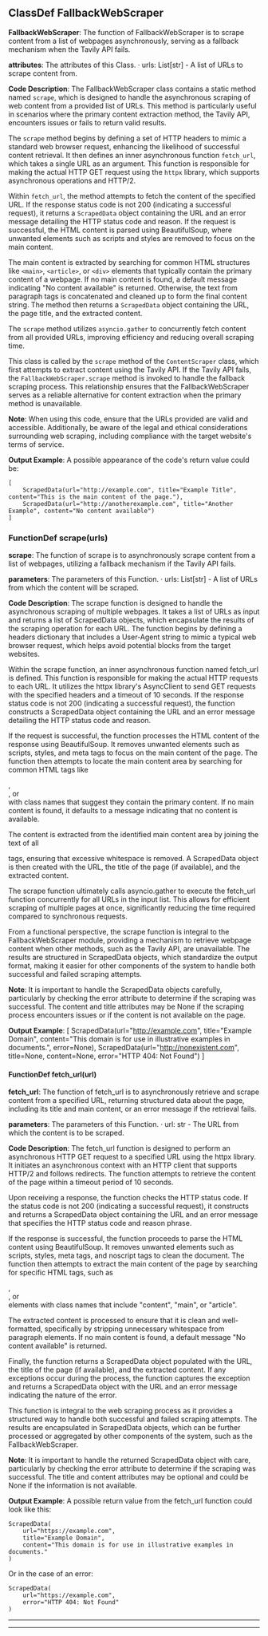 ## ClassDef FallbackWebScraper
**FallbackWebScraper**: The function of FallbackWebScraper is to scrape content from a list of webpages asynchronously, serving as a fallback mechanism when the Tavily API fails.

**attributes**: The attributes of this Class.
· urls: List[str] - A list of URLs to scrape content from.

**Code Description**: The FallbackWebScraper class contains a static method named `scrape`, which is designed to handle the asynchronous scraping of web content from a provided list of URLs. This method is particularly useful in scenarios where the primary content extraction method, the Tavily API, encounters issues or fails to return valid results. 

The `scrape` method begins by defining a set of HTTP headers to mimic a standard web browser request, enhancing the likelihood of successful content retrieval. It then defines an inner asynchronous function `fetch_url`, which takes a single URL as an argument. This function is responsible for making the actual HTTP GET request using the `httpx` library, which supports asynchronous operations and HTTP/2.

Within `fetch_url`, the method attempts to fetch the content of the specified URL. If the response status code is not 200 (indicating a successful request), it returns a `ScrapedData` object containing the URL and an error message detailing the HTTP status code and reason. If the request is successful, the HTML content is parsed using BeautifulSoup, where unwanted elements such as scripts and styles are removed to focus on the main content.

The main content is extracted by searching for common HTML structures like `<main>`, `<article>`, or `<div>` elements that typically contain the primary content of a webpage. If no main content is found, a default message indicating "No content available" is returned. Otherwise, the text from paragraph tags is concatenated and cleaned up to form the final content string. The method then returns a `ScrapedData` object containing the URL, the page title, and the extracted content.

The `scrape` method utilizes `asyncio.gather` to concurrently fetch content from all provided URLs, improving efficiency and reducing overall scraping time.

This class is called by the `scrape` method of the `ContentScraper` class, which first attempts to extract content using the Tavily API. If the Tavily API fails, the `FallbackWebScraper.scrape` method is invoked to handle the fallback scraping process. This relationship ensures that the FallbackWebScraper serves as a reliable alternative for content extraction when the primary method is unavailable.

**Note**: When using this code, ensure that the URLs provided are valid and accessible. Additionally, be aware of the legal and ethical considerations surrounding web scraping, including compliance with the target website's terms of service.

**Output Example**: A possible appearance of the code's return value could be:
```
[
    ScrapedData(url="http://example.com", title="Example Title", content="This is the main content of the page."),
    ScrapedData(url="http://anotherexample.com", title="Another Example", content="No content available")
]
```
### FunctionDef scrape(urls)
**scrape**: The function of scrape is to asynchronously scrape content from a list of webpages, utilizing a fallback mechanism if the Tavily API fails.

**parameters**: The parameters of this Function.
· urls: List[str] - A list of URLs from which the content will be scraped.

**Code Description**: The scrape function is designed to handle the asynchronous scraping of multiple webpages. It takes a list of URLs as input and returns a list of ScrapedData objects, which encapsulate the results of the scraping operation for each URL. The function begins by defining a headers dictionary that includes a User-Agent string to mimic a typical web browser request, which helps avoid potential blocks from the target websites.

Within the scrape function, an inner asynchronous function named fetch_url is defined. This function is responsible for making the actual HTTP requests to each URL. It utilizes the httpx library's AsyncClient to send GET requests with the specified headers and a timeout of 10 seconds. If the response status code is not 200 (indicating a successful request), the function constructs a ScrapedData object containing the URL and an error message detailing the HTTP status code and reason.

If the request is successful, the function processes the HTML content of the response using BeautifulSoup. It removes unwanted elements such as scripts, styles, and meta tags to focus on the main content of the page. The function then attempts to locate the main content area by searching for common HTML tags like <main>, <article>, or <div> with class names that suggest they contain the primary content. If no main content is found, it defaults to a message indicating that no content is available.

The content is extracted from the identified main content area by joining the text of all <p> tags, ensuring that excessive whitespace is removed. A ScrapedData object is then created with the URL, the title of the page (if available), and the extracted content.

The scrape function ultimately calls asyncio.gather to execute the fetch_url function concurrently for all URLs in the input list. This allows for efficient scraping of multiple pages at once, significantly reducing the time required compared to synchronous requests.

From a functional perspective, the scrape function is integral to the FallbackWebScraper module, providing a mechanism to retrieve webpage content when other methods, such as the Tavily API, are unavailable. The results are structured in ScrapedData objects, which standardize the output format, making it easier for other components of the system to handle both successful and failed scraping attempts.

**Note**: It is important to handle the ScrapedData objects carefully, particularly by checking the error attribute to determine if the scraping was successful. The content and title attributes may be None if the scraping process encounters issues or if the content is not available on the page.

**Output Example**: 
[
    ScrapedData(url="http://example.com", title="Example Domain", content="This domain is for use in illustrative examples in documents.", error=None),
    ScrapedData(url="http://nonexistent.com", title=None, content=None, error="HTTP 404: Not Found")
]
#### FunctionDef fetch_url(url)
**fetch_url**: The function of fetch_url is to asynchronously retrieve and scrape content from a specified URL, returning structured data about the page, including its title and main content, or an error message if the retrieval fails.

**parameters**: The parameters of this Function.
· url: str - The URL from which the content is to be scraped.

**Code Description**: The fetch_url function is designed to perform an asynchronous HTTP GET request to a specified URL using the httpx library. It initiates an asynchronous context with an HTTP client that supports HTTP/2 and follows redirects. The function attempts to retrieve the content of the page within a timeout period of 10 seconds.

Upon receiving a response, the function checks the HTTP status code. If the status code is not 200 (indicating a successful request), it constructs and returns a ScrapedData object containing the URL and an error message that specifies the HTTP status code and reason phrase.

If the response is successful, the function proceeds to parse the HTML content using BeautifulSoup. It removes unwanted elements such as scripts, styles, meta tags, and noscript tags to clean the document. The function then attempts to extract the main content of the page by searching for specific HTML tags, such as <main>, <article>, or <div> elements with class names that include "content", "main", or "article".

The extracted content is processed to ensure that it is clean and well-formatted, specifically by stripping unnecessary whitespace from paragraph elements. If no main content is found, a default message "No content available" is returned.

Finally, the function returns a ScrapedData object populated with the URL, the title of the page (if available), and the extracted content. If any exceptions occur during the process, the function captures the exception and returns a ScrapedData object with the URL and an error message indicating the nature of the error.

This function is integral to the web scraping process as it provides a structured way to handle both successful and failed scraping attempts. The results are encapsulated in ScrapedData objects, which can be further processed or aggregated by other components of the system, such as the FallbackWebScraper.

**Note**: It is important to handle the returned ScrapedData object with care, particularly by checking the error attribute to determine if the scraping was successful. The title and content attributes may be optional and could be None if the information is not available.

**Output Example**: 
A possible return value from the fetch_url function could look like this:
```
ScrapedData(
    url="https://example.com",
    title="Example Domain",
    content="This domain is for use in illustrative examples in documents."
)
```
Or in the case of an error:
```
ScrapedData(
    url="https://example.com",
    error="HTTP 404: Not Found"
)
```
***
***
